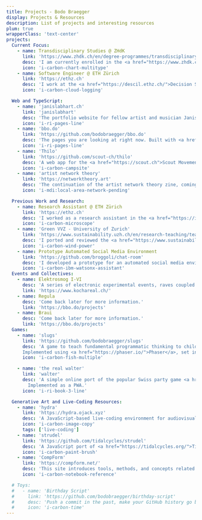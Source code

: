 ```yaml
---
title: Projects - Bodo Braegger
display: Projects & Resources
description: List of projects and interesting resources
plum: true
wrapperClass: 'text-center'
projects:
  Current Focus:
    - name: Transdisciplinary Studies @ ZHdK
      link: 'https://www.zhdk.ch/en/degree-programmes/transdisciplinarystudies'
      desc: 'I am currently enrolled in the <a href="https://www.zhdk.ch/en/degree-programmes/transdisciplinarystudies">Transdisciplinary Studies</a> program at <a href="https://www.zhdk.ch/en">ZHdK</a>, where I am exploring the intersection of music, visual art, technology, and science.'
      icon: 'i-carbon-chart-multitype'
    - name: Software Engineer @ ETH Zürich
      link: 'https://ethz.ch'
      desc: 'I work at the <a href="https://descil.ethz.ch/">Decision Science Laboratory</a>, where I maintain the existing lab infrastructure and develop new tools for behavioral research, mainly using Python and C#. I also containerize the tech stack and migrate it to an in-house Kubernetes cluster.'
      icon: 'i-carbon-cloud-logging'

  Web and TypeScript:
    - name: 'janislabhart.ch'
      link: 'janislabhart'
      desc: 'The portfolio website for fellow artist and musician Janis labhart. Built with <a href="https://astro.build/">Vue.js</a>. The code can be found <a href="https://github.com/bodobraegger/janislabhart">here</a>.'
      icon: 'i-ri-pages-line'
    - name: 'bbo.do'
      link: 'https://github.com/bodobraegger/bbo.do'
      desc: 'The pages you are looking at right now. Built with <a href="https://vuejs.org/">Vue.js</a> and <a href="https://unocss.dev/">Uno.css</a>.'
      icon: 'i-ri-pages-line'
    - name: 'Thilo'
      link: 'https://github.com/scout-ch/thilo'
      desc: 'A web app for the <a href="https://scout.ch">Scout Movement</a> in Switzerland. Built with <a href="https://reactjs.org/">React</a> and <a href="https://primer.style/">Primer</a>. Implemented as a Progressive Web App, installable on mobile devices and available offline.'
      icon: 'i-carbon-campsite'
    - name: 'artist network theory'
      link: 'https://networktheory.art'
      desc: 'The continuation of the artist network theory zine, coming soon. Code is available on <a href="https://github.com/bodobraegger/artist-network-theory">GitHub</a>.'
      icon: 'i-mdi:local-area-network-pending'

  Previous Work and Research:
    - name: Research Assistant @ ETH Zürich
      link: 'https://ethz.ch'
      desc: 'I worked as a research assistant in the <a href="https://ip.ethz.ch/">Intellectual Property Group</a> of <a href="https://ethz.ch">ETH Zürich</a> for five years, next to my studies. I mainly engineered behavioral research software, building on Python, Django, and oTree, used in laboratories and online experiments that I also supervised at times, assisting on several papers and research projects at the <a href="https://gess.ethz.ch/en.html">ETH Department of Humanities, Social and Political Sciences</a>.'
      icon: 'i-carbon-microscope'
    - name: 'Green VVZ - University of Zurich'
      link: 'https://www.sustainability.uzh.ch/en/research-teaching/teaching/Green-VVZ.html'
      desc: 'I ported and reviewed the <a href="https://www.sustainability.uzh.ch/en/research-teaching/teaching/Green-VVZ.html">Green VVZ</a> tool, which allows admins to create and display collection of courses at UZH with a focus on sustainability. The project was done for the <a href="https://www.ifi.uzh.ch/en/isr.html">Informatics and Sustainability Research</a> group.'
      icon: 'i-carbon-wind-power'
    - name: Prototype Automated Social Media Environment
      link: 'https://github.com/broggoli/chat-room'
      desc: 'I developed a prototype for an automated social media environment for researching chat moderation for the <a href="https://www.ipz.uzh.ch/en.html">UZH Department of Political Science</a>.'
      icon: 'i-carbon-ibm-watsonx-assistant'
  Events and Collectives:
    - name: Elektrosmog I-VI
      desc: 'A series of electronic experimental events, raves coupled with lan-parties hosted in squats and off spaces in Zurich. Notably the <a href="https://www.kochareal.ch/">Koch Areal</a>.'
      link: 'https://www.kochareal.ch/'
    - name: Regula
      desc: 'Come back later for more information.'
      link: 'https://bbo.do/projects'
    - name: Braui
      desc: 'Come back later for more information.'
      link: 'https://bbo.do/projects'
  Games:
    - name: 'slugs'
      link: 'https://github.com/bodobraegger/slugs'
      desc: 'A game to teach fundamental programmatic thinking to children, used in studies at <a href="https://ethz.ch">ETH Zürich</a>.
      Implemented using <a href="https://phaser.io/">Phaser</a>, set in a semi-procedurally generated world, with mouse and text controls, emulating terminal usage.'
      icon: 'i-carbon-fish-multiple'

    - name: 'the real walter'
      link: 'walter'
      desc: 'A simple online port of the popular Swiss party game <a href="https://urs.fatamorgana.ch/wahre.html">Der wahre Walter</a>.
        Implemented as a PWA.'
      icon: 'i-ri-book-3-line'

  Generative Art and Live-Coding Resources:
    - name: 'hydra'
      link: 'https://hydra.ojack.xyz'
      desc: 'A JavaScript-based live-coding environment for audiovisuals, simulating analog video synthesis. Created by <a href="https://ojack.xyz">Olivia Jack</a>.'
      icon: 'i-carbon-image-copy'
      tags: ['live-coding']
    - name: 'strudel'
      link: 'https://github.com/tidalcycles/strudel'
      desc: 'A JavaScript port of <a href="https://tidalcycles.org/">Tidal Cycles</a>, a live-coding environment for music.'
      icon: 'i-carbon-paint-brush'
    - name: 'CompForm'
      link: 'https://compform.net/'
      desc: 'This site introduces tools, methods, and concepts related to creating computational form. It discusses computational form in many mediums.'
      icon: 'i-carbon-notebook-reference'

  # Toys:
  #   - name: 'Birthday Script'
  #     link: 'https://github.com/bodobraegger/birthday-script'
  #     desc: 'Push a commit in the past, make your GitHub history go back to your birthday.'
  #     icon: 'i-carbon-time'
---
```


<!-- @layout-full-width -->

<ListProjects :projects="frontmatter.projects" />
